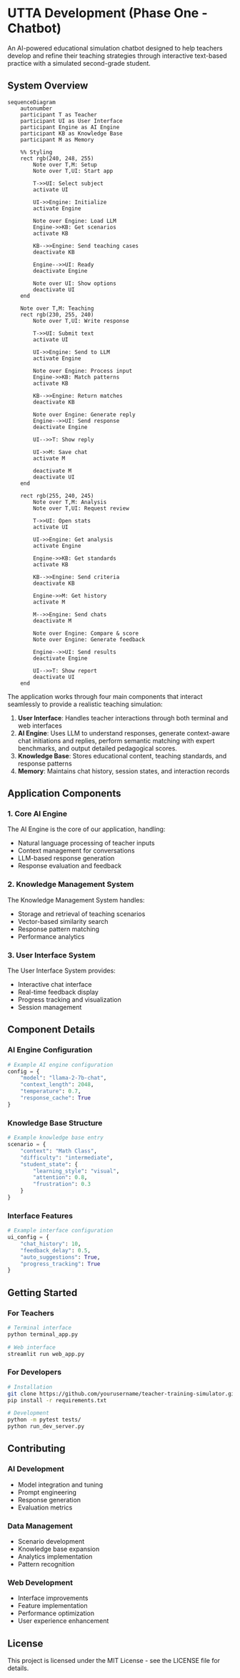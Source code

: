 # UTTA Development (Phase One - Chatbot)

An AI-powered educational simulation chatbot designed to help teachers develop and refine their teaching strategies through interactive text-based practice with a simulated second-grade student.

## System Overview

```mermaid
sequenceDiagram
    autonumber
    participant T as Teacher
    participant UI as User Interface
    participant Engine as AI Engine
    participant KB as Knowledge Base
    participant M as Memory
    
    %% Styling
    rect rgb(240, 248, 255)
        Note over T,M: Setup
        Note over T,UI: Start app
        
        T->>UI: Select subject
        activate UI
        
        UI->>Engine: Initialize
        activate Engine
        
        Note over Engine: Load LLM
        Engine->>KB: Get scenarios
        activate KB
        
        KB-->>Engine: Send teaching cases
        deactivate KB
        
        Engine-->>UI: Ready
        deactivate Engine
        
        Note over UI: Show options
        deactivate UI
    end
    
    Note over T,M: Teaching
    rect rgb(230, 255, 240)
        Note over T,UI: Write response
        
        T->>UI: Submit text
        activate UI
        
        UI->>Engine: Send to LLM
        activate Engine
        
        Note over Engine: Process input
        Engine->>KB: Match patterns
        activate KB
        
        KB-->>Engine: Return matches
        deactivate KB
        
        Note over Engine: Generate reply
        Engine-->>UI: Send response
        deactivate Engine
        
        UI-->>T: Show reply
        
        UI->>M: Save chat
        activate M
        
        deactivate M
        deactivate UI
    end
    
    rect rgb(255, 240, 245)
        Note over T,M: Analysis
        Note over T,UI: Request review
        
        T->>UI: Open stats
        activate UI
        
        UI->>Engine: Get analysis
        activate Engine
        
        Engine->>KB: Get standards
        activate KB
        
        KB-->>Engine: Send criteria
        deactivate KB
        
        Engine->>M: Get history
        activate M
        
        M-->>Engine: Send chats
        deactivate M
        
        Note over Engine: Compare & score
        Note over Engine: Generate feedback
        
        Engine-->>UI: Send results
        deactivate Engine
        
        UI-->>T: Show report
        deactivate UI
    end
```

The application works through four main components that interact seamlessly to provide a realistic teaching simulation:

1. **User Interface**: Handles teacher interactions through both terminal and web interfaces
2. **AI Engine**: Uses LLM to understand responses, generate context-aware chat initiations and replies, perform semantic matching with expert benchmarks, and output detailed pedagogical scores.
3. **Knowledge Base**: Stores educational content, teaching standards, and response patterns
4. **Memory**: Maintains chat history, session states, and interaction records

## Application Components

### 1. Core AI Engine

The AI Engine is the core of our application, handling:
- Natural language processing of teacher inputs
- Context management for conversations
- LLM-based response generation
- Response evaluation and feedback


### 2. Knowledge Management System

The Knowledge Management System handles:
- Storage and retrieval of teaching scenarios
- Vector-based similarity search
- Response pattern matching
- Performance analytics


### 3. User Interface System

The User Interface System provides:
- Interactive chat interface
- Real-time feedback display
- Progress tracking and visualization
- Session management


## Component Details

### AI Engine Configuration
```python
# Example AI engine configuration
config = {
    "model": "llama-2-7b-chat",
    "context_length": 2048,
    "temperature": 0.7,
    "response_cache": True
}
```

### Knowledge Base Structure
```python
# Example knowledge base entry
scenario = {
    "context": "Math Class",
    "difficulty": "intermediate",
    "student_state": {
        "learning_style": "visual",
        "attention": 0.8,
        "frustration": 0.3
    }
}
```

### Interface Features
```python
# Example interface configuration
ui_config = {
    "chat_history": 10,
    "feedback_delay": 0.5,
    "auto_suggestions": True,
    "progress_tracking": True
}
```

## Getting Started

### For Teachers
```bash
# Terminal interface
python terminal_app.py

# Web interface
streamlit run web_app.py
```

### For Developers
```bash
# Installation
git clone https://github.com/yourusername/teacher-training-simulator.git
pip install -r requirements.txt

# Development
python -m pytest tests/
python run_dev_server.py
```

## Contributing

### AI Development
- Model integration and tuning
- Prompt engineering
- Response generation
- Evaluation metrics

### Data Management
- Scenario development
- Knowledge base expansion
- Analytics implementation
- Pattern recognition

### Web Development
- Interface improvements
- Feature implementation
- Performance optimization
- User experience enhancement

## License

This project is licensed under the MIT License - see the LICENSE file for details.